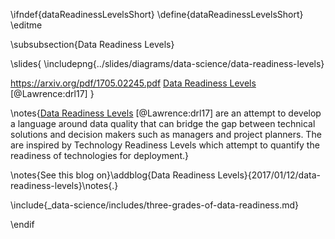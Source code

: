 \ifndef{dataReadinessLevelsShort}
\define{dataReadinessLevelsShort}
\editme

\subsubsection{Data Readiness Levels}

\slides{
\includepng{../slides/diagrams/data-science/data-readiness-levels}

<https://arxiv.org/pdf/1705.02245.pdf> [Data Readiness Levels](http://inverseprobability.com/2017/01/12/data-readiness-levels) [@Lawrence:drl17]
}

\notes{[Data Readiness Levels](http://inverseprobability.com/2017/01/12/data-readiness-levels) [@Lawrence:drl17] are an attempt to develop a language around data quality that can bridge the gap between technical solutions and decision makers such as managers and project planners. The are inspired by Technology Readiness Levels which attempt to quantify the readiness of technologies for deployment.}

\notes{See this blog on}\addblog{Data Readiness Levels}{2017/01/12/data-readiness-levels}\notes{.}

\include{_data-science/includes/three-grades-of-data-readiness.md}

\endif
